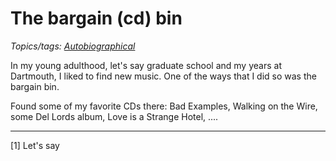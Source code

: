 The bargain (cd) bin
====================

*Topics/tags: [Autobiographical](index-autobiographical)*

In my young adulthood, let's say graduate school and my years at Dartmouth,
I liked to find new music.  One of the ways that I did so was the bargain bin.

Found some of my favorite CDs there: Bad Examples, Walking on the Wire,
some Del Lords album, Love is a Strange Hotel, ....


---

[1] Let's say
